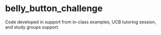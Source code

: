 # belly_button_challenge

Code developed in support from in-class examples, UCB tutoring session, and study groups support.